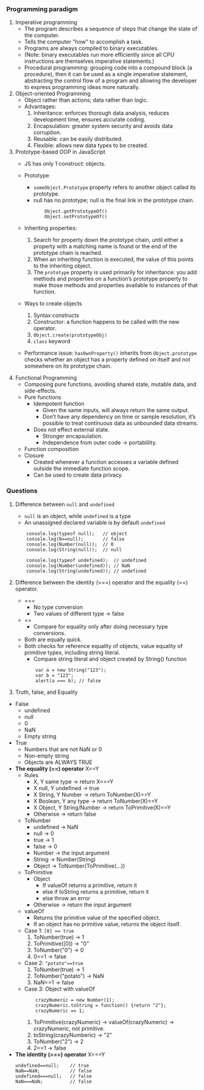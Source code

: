 ### Programming paradigm
1. Imperative programming
    * The program describes a sequence of steps that change the state of the computer. 
    * Tells the computer "how" to accomplish a task. 
    * Programs are always compiled to binary executables. 
    * (Note: binary executables run more efficiently since all CPU instructions are themselves imperative statements.)
    * Procedural programming: grouping code into a compound block (a procedure), then it can be used as a single imperative statement, abstracting the control flow of a program and allowing the developer to express programming ideas more naturally.
2. Object-oriented Programming
    * Object rather than actions; data rather than logic.
    * Advantages:
        1. Inheritance: enforces thorough data analysis, reduces development time, ensures accurate coding.
        2. Encapsulation: greater system security and avoids data corruption.
        3. Reusable: can be easily distributed.
        4. Flexible: allows new data types to be created.  
3. Prototype-based OOP in JavaScript
    * JS has only 1 construct: objects.
    * Prototype
        -  `someObject.Prototype` property refers to another object called its prototype.
        - null has no prototype; null is the final link in the prototype chain.
            ```
                Object.getPrototypeOf()
                Object.setPrototypeOf()
            ```
    
    * Inheriting properties: 
        1. Search for property down the prototype chain, until either a property with a matching name is found or the end of the prototype chain is reached.
        2. When an inheriting function is executed, the value of this points to the inheriting object.
        3. The `prototype` property is used primarily for inheritance: you add methods and properties on a function’s prototype property to make those methods and properties available to instances of that function.
    * Ways to create objects
        1. Syntax constructs
        2. Constructor: a function happens to be called with the new operator. 
        3. `Object.create(prototypeObj)`
        4. `class` keyword
    * Performance issue: `hasOwnProperty()` inherits from `Object.prototype` checks whether an object has a property defined on itself and not somewhere on its prototype chain.
4. Functional Programming
    * Composing pure functions, avoiding shared state, mutable data, and side-effects.
    * Pure functions
        - Idempotent function
            + Given the same inputs, will always return the same output.
            + Don’t have any dependency on time or sample resolution, it’s possible to treat continuous data as unbounded data streams. 
        - Does not effect external state.
            + Stronger encapsulation.
            + Independence from outer code → portablility.
    * Function composition
    * Closure
        - Created whenever a function accesses a variable defined outside the immediate function scope.
        - Can be used to create data privacy.

    
### Questions
1. Difference between `null` and `undefined`
    * `null` is an object, while `undefined` is a type 
    * An unassigned declared variable is by default `undefined`
    ```
        console.log(typeof null);   // object
        console.log(0==null);       // false
        console.log(Number(null));  // 0
        console.log(String(null));  // null

        console.log(typeof undefined);  // undefined
        console.log(Number(undefined)); // NaN
        console.log(String(undefined)); // undefined
    ```

2. Difference between the identity (===) operator and the equality (==) operator.
    * ===
        - No type conversion
        - Two values of different type → false
    * ==
        - Compare for equality only after doing necessary type conversions.
    * Both are equally quick.
    * Both checks for reference equality of objects, value equality of primitive types, including string literal. 
        - Compare string literal and object created by String() function
        ```
            var a = new String("123"); 
            var b = "123";      
            alert(a === b); // false    
        ```
3. Truth, false, and Equality
* False
    - undefined 
    - null
    - 0
    - NaN
    - Empty string
* True
    - Numbers that are not NaN or 0
    - Non-empty string
    - Objects are ALWAYS TRUE
* **The equality (==) operator** X==Y
    - Rules
        + X, Y same type → return X===Y
        + X null, Y undefined → true
        + X String, Y Number → return ToNumber(X)==Y
        + X Boolean, Y any type → return ToNumber(X)==Y
        + X Object, Y String/Number → return ToPrimitive(X)==Y
        + Otherwise → return false
    - ToNumber
        + undefined → NaN
        + null → 0
        + true → 1
        + false → 0
        + Number → the input argument
        + String → Number(String)
        + Object → ToNumber(ToPrimitive(…))
    - ToPrimitive
        + Object
            * If valueOf returns a primitive, return it
            * else if toString returns a primitive, return it
            * else throw an error
        + Otherwise → return the input argument
    - valueOf
        + Returns the primitive value of the specified object.
        + If an object has no primitive value, returns the object itself.
    - Case 1: `[0] == true`
        1. ToNumber(true) → 1
        2. ToPrimitive([0]) → "0"
        3. ToNumber("0") → 0
        4. 0==1 → false
    - Case 2: `"potato"==true`
        1. ToNumber(true) → 1
        2. ToNumber("potato") → NaN
        3. NaN==1 → false
    - Case 3: Object with valueOf
        ```
            crazyNumeric = new Number(1); 
            crazyNumeric.toString = function() {return "2"}; 
            crazyNumeric == 1;
        ```
        1. ToPrimitive(crazyNumeric) → valueOf(crazyNumeric) → crazyNumeric, not primitive.
        2. toString(crazyNumberic) → "2"
        3. ToNumber("2") → 2
        4. 2==1 → false
* **The identity (===) operator** X===Y
    ```
    undefined==null;    // true
    NaN==NaN;           // false
    undefined===null;   // false
    NaN===NaN;          // false
    ```
    